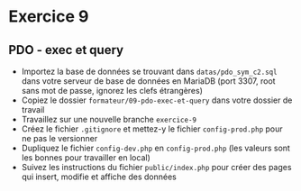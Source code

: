 # Exercice 9
## PDO - exec et query

- Importez la base de données se trouvant dans `datas/pdo_sym_c2.sql` dans votre serveur de base de données en MariaDB (port 3307, root sans mot de passe, ignorez les clefs étrangères)
- Copiez le dossier `formateur/09-pdo-exec-et-query` dans votre dossier de travail
- Travaillez sur une nouvelle branche `exercice-9`
- Créez le fichier `.gitignore` et mettez-y le fichier `config-prod.php` pour ne pas le versionner
- Dupliquez le fichier `config-dev.php` en `config-prod.php` (les valeurs sont les bonnes pour travailler en local)
- Suivez les instructions du fichier `public/index.php` pour créer des pages qui insert, modifie et affiche des données